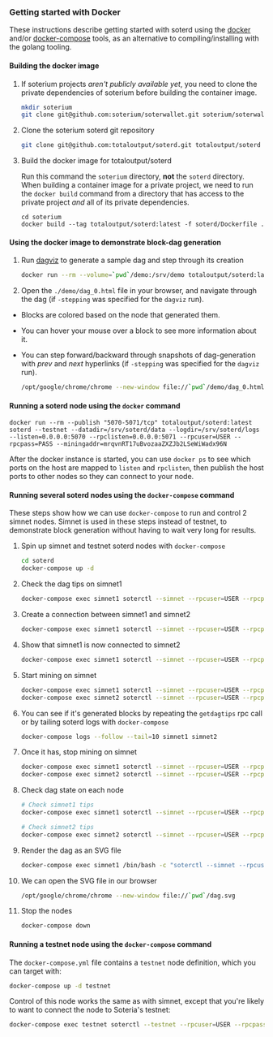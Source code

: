 ### Getting started with Docker

These instructions describe getting started with soterd using the [docker](https://docs.docker.com/install/) and/or [docker-compose](https://docs.docker.com/compose/install/) tools, as an alternative to compiling/installing with the golang tooling.

#### Building the docker image

1. If soterium projects _aren't publicly available yet_, you need to clone the private dependencies of soterium before building the container image.

    ```bash
    mkdir soterium
    git clone git@github.com:soterium/soterwallet.git soterium/soterwallet
    ```


1. Clone the soterium soterd git repository

    ```bash
    git clone git@github.com:totaloutput/soterd.git totaloutput/soterd
    ```

2. Build the docker image for totaloutput/soterd

    Run this command the `soterium` directory, **not** the `soterd` directory. When building a container image for a private project, we need to run the `docker build` command from a directory that has access to the private project _and_ all of its private dependencies.
    ```
    cd soterium
    docker build --tag totaloutput/soterd:latest -f soterd/Dockerfile .
    ```

#### Using the docker image to demonstrate block-dag generation

1. Run [dagviz](../cmd/dagviz/README.md) to generate a sample dag and step through its creation

    ```bash
    docker run --rm --volume=`pwd`/demo:/srv/demo totaloutput/soterd:latest dagviz -duration 10 -output /srv/demo
    ```

2. Open the `./demo/dag_0.html` file in your browser, and navigate through the dag (if `-stepping` was specified for the `dagviz` run).

* Blocks are colored based on the node that generated them.
* You can hover your mouse over a block to see more information about it.
* You can step forward/backward through snapshots of dag-generation with _prev_ and _next_ hyperlinks (if `-stepping` was specified for the `dagviz` run).

    ```bash
    /opt/google/chrome/chrome --new-window file://`pwd`/demo/dag_0.html
    ```

#### Running a soterd node using the `docker` command

```
docker run --rm --publish "5070-5071/tcp" totaloutput/soterd:latest soterd --testnet --datadir=/srv/soterd/data --logdir=/srv/soterd/logs --listen=0.0.0.0:5070 --rpclisten=0.0.0.0:5071 --rpcuser=USER --rpcpass=PASS --miningaddr=mrqvnRT17uBvozaaZXZJb2LSeWiWadx96N
```
After the docker instance is started, you can use `docker ps` to see which ports on the host are mapped to `listen` and `rpclisten`, then publish the host ports to other nodes so they can connect to your node.

#### Running several soterd nodes using the `docker-compose` command

These steps show how we can use `docker-compose` to run and control 2 simnet nodes. Simnet is used in these steps instead of testnet, to demonstrate block generation without having to wait very long for results.

1. Spin up simnet and testnet soterd nodes with `docker-compose`

    ```bash
    cd soterd
    docker-compose up -d
    ```

2. Check the dag tips on simnet1

    ```bash
    docker-compose exec simnet1 soterctl --simnet --rpcuser=USER --rpcpass=PASS --rpcserver=127.0.0.1:18556 --skipverify getdagtips
    ```

3. Create a connection between simnet1 and simnet2

    ```bash
    docker-compose exec simnet1 soterctl --simnet --rpcuser=USER --rpcpass=PASS --rpcserver=127.0.0.1:18556 --skipverify addnode simnet2:18565 add
    ```

4. Show that simnet1 is now connected to simnet2

    ```bash
    docker-compose exec simnet1 soterctl --simnet --rpcuser=USER --rpcpass=PASS --rpcserver=127.0.0.1:18556 --skipverify getpeerinfo
    ```

5. Start mining on simnet
    ```bash
    docker-compose exec simnet1 soterctl --simnet --rpcuser=USER --rpcpass=PASS --rpcserver=127.0.0.1:18556 --skipverify setgenerate true 1
    docker-compose exec simnet2 soterctl --simnet --rpcuser=USER --rpcpass=PASS --rpcserver=127.0.0.1:18566 --skipverify setgenerate true 1
    ```

6. You can see if it's generated blocks by repeating the `getdagtips` rpc call or by tailing soterd logs with `docker-compose`

    ```bash
    docker-compose logs --follow --tail=10 simnet1 simnet2
    ```

7. Once it has, stop mining on simnet

    ```bash
    docker-compose exec simnet1 soterctl --simnet --rpcuser=USER --rpcpass=PASS --rpcserver=127.0.0.1:18556 --skipverify setgenerate false 0
    docker-compose exec simnet2 soterctl --simnet --rpcuser=USER --rpcpass=PASS --rpcserver=127.0.0.1:18566 --skipverify setgenerate false 0
    ```

8. Check dag state on each node

    ```bash
    # Check simnet1 tips
    docker-compose exec simnet1 soterctl --simnet --rpcuser=USER --rpcpass=PASS --rpcserver=127.0.0.1:18556 --skipverify getdagtips

    # Check simnet2 tips
    docker-compose exec simnet2 soterctl --simnet --rpcuser=USER --rpcpass=PASS --rpcserver=127.0.0.1:18566 --skipverify getdagtips
    ```

9. Render the dag as an SVG file

    ```bash
    docker-compose exec simnet1 /bin/bash -c "soterctl --simnet --rpcuser=USER --rpcpass=PASS --rpcserver=127.0.0.1:18556 --skipverify renderdag | jq --raw-output .dot | dot -Tsvg" > dag.svg
    ```

10. We can open the SVG file in our browser

    ```bash
    /opt/google/chrome/chrome --new-window file://`pwd`/dag.svg
    ```

11. Stop the nodes

    ```bash
    docker-compose down
    ```

#### Running a testnet node using the `docker-compose` command

The `docker-compose.yml` file contains a `testnet` node definition, which you can target with:

```bash
docker-compose up -d testnet
```

Control of this node works the same as with simnet, except that you're likely to want to connect the node to Soteria's testnet:

```bash
docker-compose exec testnet soterctl --testnet --rpcuser=USER --rpcpass=PASS --rpcserver=127.0.0.1:5071 --skipverify addnode 134.209.59.43:5070 add
``` 
